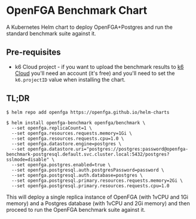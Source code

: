 # OpenFGA Benchmark Chart
A Kubernetes Helm chart to deploy OpenFGA+Postgres and run the standard benchmark suite against it.

## Pre-requisites
* k6 Cloud project - if you want to upload the benchmark results to [k6 Cloud](https://k6.io/cloud/) you'll need an account (it's free) and you'll need to set the `k6.projectID` value when installing the chart.

## TL;DR
```
$ helm repo add openfga https://openfga.github.io/helm-charts

$ helm install openfga-benchmark openfga/benchmark \
  --set openfga.replicaCount=1 \
  --set openfga.resources.requests.memory=1Gi \
  --set openfga.resources.requests.cpu=1.0 \
  --set openfga.datastore.engine=postgres \
  --set openfga.datastore.uri="postgres://postgres:password@openfga-benchmark-postgresql.default.svc.cluster.local:5432/postgres?sslmode=disable" \
  --set openfga.postgres.enabled=true \
  --set openfga.postgresql.auth.postgresPassword=password \
  --set openfga.postgresql.auth.database=postgres \
  --set openfga.postgresql.primary.resources.requests.memory=2Gi \
  --set openfga.postgresql.primary.resources.requests.cpu=1.0
```
This will deploy a single replica instance of OpenFGA (with 1vCPU and 1Gi memory) and a Postgres database (with 1vCPU and 2Gi memory) and then proceed to run the OpenFGA benchmark suite against it.